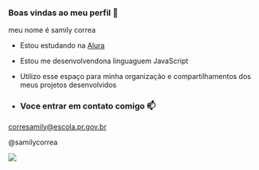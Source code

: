 ### Boas vindas ao meu perfil 💙

meu nome é samily correa 

- Estou estudando na [Alura](https:www.alura.com.br)
- Estou me desenvolvendona linguaguem JavaScript
- Utilizo esse espaço para minha organização e compartilhamentos dos meus projetos desenvolvidos

- ### Voce entrar em contato comigo 📫

corresamily@escola.pr.gov.br

@samilycorrea

![](https://media.tenor.com/WkbuABTpkxYAAAAC/barbie.gif)
